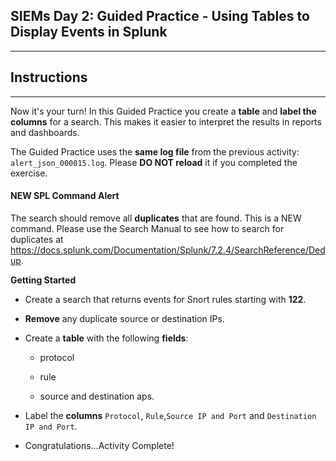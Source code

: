 ## SIEMs Day 2: Guided Practice - Using Tables to Display Events in Splunk
--------

## Instructions

-------

 Now it's your turn! In this Guided Practice you create a **table** and **label the columns** for a search.  This makes it easier to interpret the results in reports and dashboards.

The Guided Practice uses the **same log file** from the previous activity: `alert_json_000015.log`.  Please **DO NOT reload** it if you completed the exercise.

#### NEW SPL Command Alert

The search should remove all **duplicates** that are found.  This is a NEW command. Please use the Search Manual to see how to search for duplicates at https://docs.splunk.com/Documentation/Splunk/7.2.4/SearchReference/Dedup.

**Getting Started**

* Create a search that returns events for Snort rules starting with **122**.

* **Remove** any duplicate source or destination IPs.

* Create a **table** with the following **fields**:

    * protocol
    
    * rule
    
    * source and destination aps.

* Label the **columns** `Protocol`, `Rule`,`Source IP and Port` and `Destination IP and Port`.

* Congratulations...Activity Complete!  
